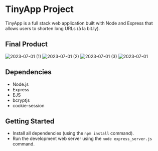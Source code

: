 # TinyApp Project

TinyApp is a full stack web application built with Node and Express that allows users to shorten long URLs (à la bit.ly).

## Final Product

![2023-07-01 (1)](https://github.com/ftennisco/tinyapp/assets/121519683/eea1ede2-8d82-40b3-a2e9-82e4eae36347)
![2023-07-01 (2)](https://github.com/ftennisco/tinyapp/assets/121519683/a1f5a5c4-9e0f-4348-82ae-e913b61e192e)
![2023-07-01 (3)](https://github.com/ftennisco/tinyapp/assets/121519683/cd0a0475-1ae1-4469-9ddd-5262469d2851)
![2023-07-01](https://github.com/ftennisco/tinyapp/assets/121519683/ff233b28-cda2-432e-8158-2f463efdcb2a)



## Dependencies

- Node.js
- Express
- EJS
- bcryptjs
- cookie-session

## Getting Started

- Install all dependencies (using the `npm install` command).
- Run the development web server using the `node express_server.js` command.
